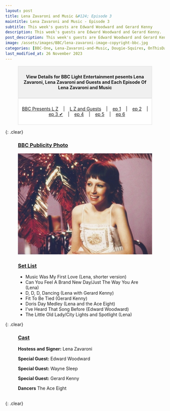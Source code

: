 ```yaml
---
layout: post
title: Lena Zavaroni and Music &#124; Episode 3
maintitle: Lena Zavaroni and Music - Episode 3
subtitle: This week's guests are Edward Woodward and Gerard Kenny
description: This week's guests are Edward Woodward and Gerard Kenny.
post_description: This week's guests are Edward Woodward and Gerard Kenny.
image: /assets/images/BBC/lena-zavaroni-image-copyright-bbc.jpg
categories: [BBC-One, Lena-Zavaroni-and-Music, Dougie-Squires, OnThisDay6June]
last_modified_at: 26 November 2023
---
```


<figure class="fig3">
<div id="notice-banner" style="background: #f0f0f0; padding: 10px; border: 1px solid #e0e0e0; text-align: center;">
<p><strong>View Details for BBC Light Entertainment pesents Lena Zavaroni, Lena Zavaroni and Guests and Each Episode Of Lena Zavaroni and Music</strong></p>
</div>

<div id="notice-banner" style="background: #ffffff; padding: 10px; border: 1px solid #e0e0e0; text-align: center;">
<p><a href="/1979-04-01-lena-zavaroni-and-guests">BBC Presents L Z</a>&nbsp;&nbsp;&nbsp; | &nbsp;&nbsp;&nbsp;<a href="/1979-04-08-lena-zavaroni-and-guests/">L Z and Guests</a>&nbsp;&nbsp;&nbsp; | &nbsp;&nbsp;&nbsp;<a href="/1979-05-23-lena-zavaroni-and-music/">ep 1</a>&nbsp;&nbsp;&nbsp; | &nbsp;&nbsp;&nbsp;<a href="/1979-05-30-lena-zavaroni-and-music/">ep 2</a>&nbsp;&nbsp;&nbsp; | &nbsp;&nbsp;&nbsp;<a href="/1979-06-06-lena-zavaroni-and-music/">ep 3 &#x2714;</a>&nbsp;&nbsp;&nbsp; | &nbsp;&nbsp;&nbsp;<a href="/1979-06-13-lena-zavaroni-and-music/">ep 4</a>&nbsp;&nbsp;&nbsp; | &nbsp;&nbsp;&nbsp;<a href="/1979-06-20-lena-zavaroni-and-music/">ep 5</a>&nbsp;&nbsp;&nbsp; | &nbsp;&nbsp;&nbsp;<a href="/1979-06-27-lena-zavaroni-and-music/">ep 6</a></p>
</div>
</figure>

{: .clear}

<figure class="fig1">
<h3 id="infobox1"><a href="#infobox1">BBC Publicity Photo</a></h3>
<img src="/assets/images/BBC/lena-zavaroni-image-copyright-bbc.jpg" class="full-width">
</figure>

<figure class="fig2">
<h3 id="infobox2"><a href="#infobox2">Set List</a></h3>
<ul>
<li>Music Was My First Love (Lena, shorter version)</li>
<li>Can You Feel A Brand New Day/Just The Way You Are (Lena)</li>
<li>D, D, D, Dancing (Lena with Gerard Kenny)</li>
<li>Fit To Be Tied (Gerard Kenny)</li>
<li>Doris Day Medley (Lena and the Ace Eight)</li>
<li>I've Heard That Song Before (Edward Woodward)</li>
<li>The Little Old Lady/City Lights and Spotlight (Lena)</li>
</ul>
</figure>

{: .clear}

<figure class="fig3">
<h3 id="infobox3"><a href="#infobox3">Cast</a></h3>
<p><strong>Hostess and Signer:</strong> Lena Zavaroni</p>
<p><strong>Special Guest:</strong> Edward Woodward</p>
<p><strong>Special Guest:</strong> Wayne Sleep</p>
<p><strong>Special Guest:</strong> Gerard Kenny</p>
<p><strong>Dancers</strong> The Ace Eight</p>
</figure>

<br />{: .clear}

